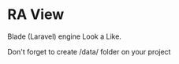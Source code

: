 # RA View

Blade (Laravel) engine Look a Like.

Don't forget to create /data/ folder on your project
